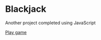 # Blackjack

Another project completed using JavaScript

[Play game](https://kjr-blackjack-js.netlify.app/)
